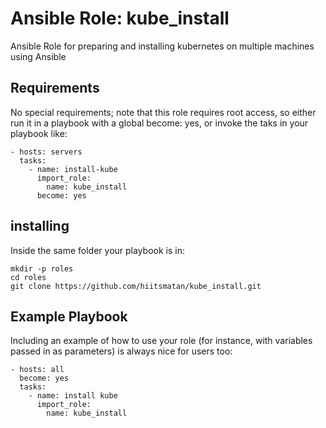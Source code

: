 Ansible Role: kube_install
=========

Ansible Role for preparing and installing kubernetes on multiple machines using Ansible 

Requirements
------------
No special requirements; note that this role requires root access, so either run it in a playbook with a global become: yes, or invoke the taks in your playbook like:
```
- hosts: servers
  tasks:
    - name: install-kube
      import_role:
        name: kube_install
      become: yes
```
installing
------------
Inside the same folder your playbook is in:
```
mkdir -p roles
cd roles
git clone https://github.com/hiitsmatan/kube_install.git
```

Example Playbook
----------------

Including an example of how to use your role (for instance, with variables passed in as parameters) is always nice for users too:
```
- hosts: all
  become: yes
  tasks:
    - name: install kube
      import_role:
        name: kube_install
```
